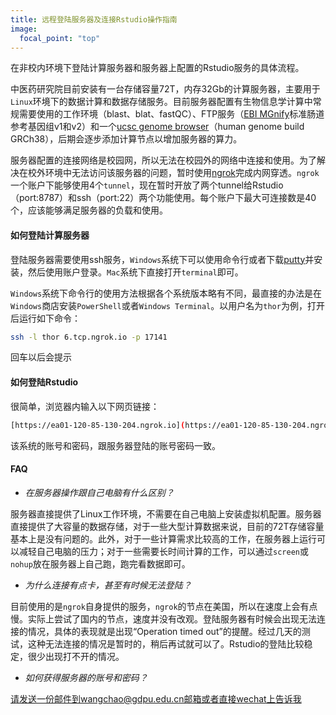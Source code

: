 ```yaml
---
title: 远程登陆服务器及连接Rstudio操作指南
image:
  focal_point: "top"
---
```


在非校内环境下登陆计算服务器和服务器上配置的Rstudio服务的具体流程。
<!--more-->


中医药研究院目前安装有一台存储容量72T，内存32Gb的计算服务器，主要用于`Linux`环境下的数据计算和数据存储服务。目前服务器配置有生物信息学计算中常规需要使用的工作环境（blast、blat、fastQC）、FTP服务（[EBI MGnify](https://www.ebi.ac.uk/metagenomics/)标准肠道参考基因组v1和v2）和一个[ucsc genome browser](http://www.genome.ucsc.edu/)（human genome build GRCh38），后期会逐步添加计算节点以增加服务器的算力。

服务器配置的连接网络是校园网，所以无法在校园外的网络中连接和使用。为了解决在校外环境中无法访问该服务器的问题，暂时使用[ngrok](https://ngrok.com/)完成内网穿透。`ngrok`一个账户下能够使用4个`tunnel`，现在暂时开放了两个tunnel给Rstudio（port:8787）和ssh（port:22）两个功能使用。每个账户下最大可连接数是40个，应该能够满足服务器的负载和使用。

#### 如何登陆计算服务器
登陆服务器需要使用ssh服务，`Windows`系统下可以使用命令行或者下载[putty](https://www.chiark.greenend.org.uk/~sgtatham/putty/)并安装，然后使用账户登录。`Mac`系统下直接打开`terminal`即可。

`Windows`系统下命令行的使用方法根据各个系统版本略有不同，最直接的办法是在`Windows`商店安装`PowerShell`或者`Windows Terminal`。以用户名为`thor`为例，打开后运行如下命令：
```bash
ssh -l thor 6.tcp.ngrok.io -p 17141
```

回车以后会提示

#### 如何登陆Rstudio
很简单，浏览器内输入以下网页链接：
```bash
[https://ea01-120-85-130-204.ngrok.io](https://ea01-120-85-130-204.ngrok.io)
```
该系统的账号和密码，跟服务器登陆的账号密码一致。

#### FAQ
* *在服务器操作跟自己电脑有什么区别？*

服务器直接提供了Linux工作环境，不需要在自己电脑上安装虚拟机配置。服务器直接提供了大容量的数据存储，对于一些大型计算数据来说，目前的72T存储容量基本上是没有问题的。此外，对于一些计算需求比较高的工作，在服务器上运行可以减轻自己电脑的压力；对于一些需要长时间计算的工作，可以通过`screen`或`nohup`放在服务器上自己跑，跑完看数据即可。

*  *为什么连接有点卡，甚至有时候无法登陆？*

目前使用的是`ngrok`自身提供的服务，`ngrok`的节点在美国，所以在速度上会有点慢。实际上尝试了国内的节点，速度并没有改观。登陆服务器有时候会出现无法连接的情况，具体的表现就是出现“Operation timed out”的提醒。经过几天的测试，这种无法连接的情况是暂时的，稍后再试就可以了。Rstudio的登陆比较稳定，很少出现打不开的情况。

* *如何获得服务器的账号和密码？*

请发送一份邮件到wangchao@gdpu.edu.cn邮箱或者直接wechat上告诉我


